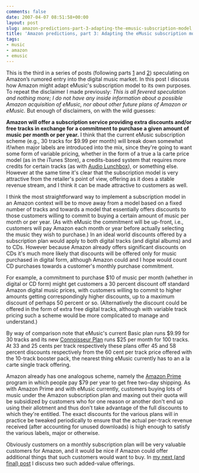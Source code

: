 ```yaml
---
comments: false
date: 2007-04-07 08:51:58+00:00
layout: post
slug: amazon-predictions-part-3-adapting-the-emusic-subscription-model
title: 'Amazon predictions, part 3: Adapting the eMusic subscription model'
tags:
- music
- amazon
- emusic
---
```


This is the third in a series of posts (following parts [1](http://swindleeeee.com/2007/04/07/amazon-predictions-part-1-the-future-of-online-music-stores/) and [2](http://swindleeeee.com/2007/04/07/amazon-predictions-part-2-selling-digital-music-and-cds-together/)) speculating on Amazon’s rumored entry into the digital music market. In this post I discuss how Amazon might adapt eMusic's subscription model to its own purposes. To repeat the disclaimer I made previously: _This is all fevered speculation and nothing more; I do not have any inside information about a possible Amazon acquisition of eMusic, nor about other future plans of Amazon or eMusic._ But enough of disclaimers, on with the wild guesses:

**Amazon will offer a subscription service providing extra discounts and/or free tracks in exchange for a commitment to purchase a given amount of music per month or per year.** I think that the current eMusic subscription scheme (e.g., 30 tracks for $9.99 per month) will break down somewhat if/when major labels are introduced into the mix, since they're going to want some form of variable pricing, whether in the form of a true a la carte price model (as in the iTunes Store), a credits-based system that requires more credits for certain tracks (as with [Audio Lunchbox](http://www.audiolunchbox.com/)), or something else. However at the same time it's clear that the subscription model is very attractive from the retailer's point of view, offering as it does a stable revenue stream, and I think it can be made attractive to customers as well.

I think the most straightforward way to implement a subscription model in an Amazon context will be to move away from a model based on a fixed number of tracks and towards a model that essentially offers discounts to those customers willing to commit to buying a certain amount of music per month or per year. (As with eMusic the commitment will be up-front, i.e., customers will pay Amazon each month or year before actually selecting the music they wish to purchase.) In an ideal world discounts offered by a subscription plan would apply to both digital tracks (and digital albums) and to CDs. However because Amazon already offers significant discounts on CDs it's much more likely that discounts will be offered only for music purchased in digital form, although Amazon could and I hope would count CD purchases towards a customer's monthly purchase commitment.

For example, a commitment to purchase $10 of music per month (whether in digital or CD form) might get customers a 30 percent discount off standard Amazon digital music prices, with customers willing to commit to higher amounts getting correspondingly higher discounts, up to a maximum discount of perhaps 50 percent or so. (Alternatively the discount could be offered in the form of extra free digital tracks, although with variable track pricing such a scheme would be more complicated to manage and understand.)

By way of comparison note that eMusic's current Basic plan runs $9.99 for 30 tracks and its new [Connoisseur Plan](http://www.emusic.com/about/pr/pr2007329.html) runs $25 per month for 100 tracks. At 33 and 25 cents per track respectively these plans offer 45 and 58 percent discounts respectively from the 60 cent per track price offered with the 10-track booster pack, the nearest thing eMusic currently has to an a la carte single track offering.

Amazon already has one analogous scheme, namely the [Amazon Prime](http://www.amazon.com/gp/help/customer/display.html?nodeId=13819211) program in which people pay $79 per year to get free two-day shipping. As with Amazon Prime and with eMusic currently, customers buying lots of music under the Amazon subscription plan and maxing out their quota will be subsidized by customers who for one reason or another don't end up using their allotment and thus don't take advantage of the full discounts to which they're entitled. The exact discounts for the various plans will in practice be tweaked periodically to ensure that the actual per-track revenue received (after accounting for unused downloads) is high enough to satisfy the various labels, major or otherwise.

Obviously customers on a monthly subscription plan will be very valuable customers for Amazon, and it would be nice if Amazon could offer additional things that such customers would want to buy. In [my next (and final) post](http://swindleeeee.com/2007/04/07/amazon-predictions-part-4-additional-digital-music-related-services/) I discuss two such added-value offerings.
